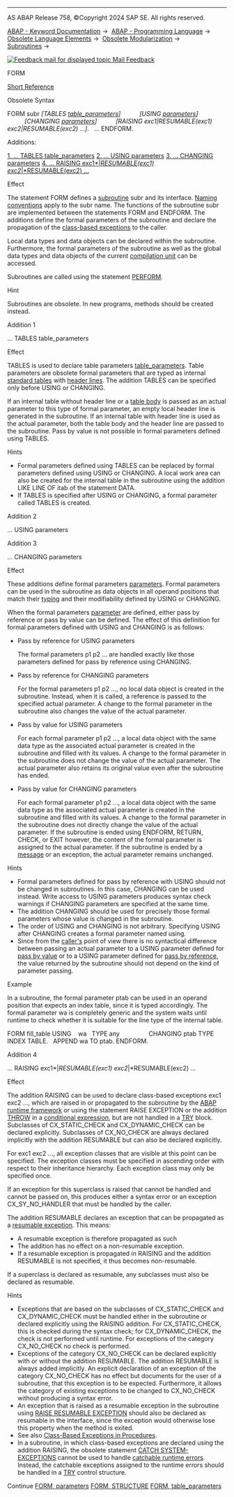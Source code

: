   

* * *

AS ABAP Release 758, ©Copyright 2024 SAP SE. All rights reserved.

[ABAP - Keyword Documentation](javascript:call_link\('abenabap.htm'\)) →  [ABAP - Programming Language](javascript:call_link\('abenabap_reference.htm'\)) →  [Obsolete Language Elements](javascript:call_link\('abenabap_obsolete.htm'\)) →  [Obsolete Modularization](javascript:call_link\('abenobsolete_modularization.htm'\)) →  [Subroutines](javascript:call_link\('abenabap_subroutines.htm'\)) → 

 [![](Mail.gif?object=Mail.gif "Feedback mail for displayed topic") Mail Feedback](mailto:f1_help@sap.com?subject=Feedback%20on%20ABAP%20Documentation&body=Document:%20FORM%2C%20ABAPFORM%2C%20758%0D%0A%0D%0AError:%0D%0A%0D%0A%0D%0A%0D%0ASuggestion%20for%20improvement:)

FORM

[Short Reference](javascript:call_link\('abapform_shortref.htm'\))

Obsolete Syntax

FORM subr *\[*TABLES [table\_parameters](javascript:call_link\('abapform_tables.htm'\))*\]*
          *\[*USING [parameters](javascript:call_link\('abapform_parameters.htm'\))*\]*
          *\[*CHANGING [parameters](javascript:call_link\('abapform_parameters.htm'\))*\]*
          *\[*RAISING exc1*|*RESUMABLE(exc1) exc2*|*RESUMABLE(exc2) ...*\]*.
  ...
ENDFORM.

Additions:

[1\. ... TABLES table\_parameters](#!ABAP_ADDITION_1@1@)
[2\. ... USING parameters](#!ABAP_ADDITION_2@2@)
[3\. ... CHANGING parameters](#!ABAP_ADDITION_3@3@)
[4\. ... RAISING exc1*|*RESUMABLE(exc1) exc2*|*RESUMABLE(exc2) ...](#!ABAP_ADDITION_4@4@)

Effect

The statement FORM defines a [subroutine](javascript:call_link\('abensubroutine_glosry.htm'\) "Glossary Entry") subr and its interface. [Naming conventions](javascript:call_link\('abennaming_conventions.htm'\)) apply to the subr name. The functions of the subroutine subr are implemented between the statements FORM and ENDFORM. The additions define the formal parameters of the subroutine and declare the propagation of the [class-based exceptions](javascript:call_link\('abenclass_based_exception_glosry.htm'\) "Glossary Entry") to the caller.

Local data types and data objects can be declared within the subroutine. Furthermore, the formal parameters of the subroutine as well as the global data types and data objects of the current [compilation unit](javascript:call_link\('abencompilation_unit_glosry.htm'\) "Glossary Entry") can be accessed.

Subroutines are called using the statement [PERFORM](javascript:call_link\('abapperform.htm'\)).

Hint

Subroutines are obsolete. In new programs, methods should be created instead.

Addition 1   

... TABLES table\_parameters

Effect

TABLES is used to declare table parameters [table\_parameters](javascript:call_link\('abapform_tables.htm'\)). Table parameters are obsolete formal parameters that are typed as internal [standard tables](javascript:call_link\('abenstandard_table_glosry.htm'\) "Glossary Entry") with [header lines](javascript:call_link\('abenheader_line_glosry.htm'\) "Glossary Entry"). The addition TABLES can be specified only before USING or CHANGING.

If an internal table without header line or a [table body](javascript:call_link\('abentable_body_glosry.htm'\) "Glossary Entry") is passed as an actual parameter to this type of formal parameter, an empty local header line is generated in the subroutine. If an internal table with header line is used as the actual parameter, both the table body and the header line are passed to the subroutine. Pass by value is not possible in formal parameters defined using TABLES.

Hints

-   Formal parameters defined using TABLES can be replaced by formal parameters defined using USING or CHANGING. A local work area can also be created for the internal table in the subroutine using the addition LIKE LINE OF itab of the statement DATA.
-   If TABLES is specified after USING or CHANGING, a formal parameter called TABLES is created.

Addition 2   

... USING parameters

Addition 3   

... CHANGING parameters

Effect

These additions define formal parameters [parameters](javascript:call_link\('abapform_parameters.htm'\)). Formal parameters can be used in the subroutine as data objects in all operand positions that match their [typing](javascript:call_link\('abentyping_glosry.htm'\) "Glossary Entry") and their modifiability defined by USING or CHANGING.

When the formal parameters [parameter](javascript:call_link\('abapform_parameters.htm'\)) are defined, either pass by reference or pass by value can be defined. The effect of this definition for formal parameters defined with USING and CHANGING is as follows:

-   Pass by reference for USING parameters
    
    The formal parameters p1 p2 ... are handled exactly like those parameters defined for pass by reference using CHANGING.
    
-   Pass by reference for CHANGING parameters
    
    For the formal parameters p1 p2 ..., no local data object is created in the subroutine. Instead, when it is called, a reference is passed to the specified actual parameter. A change to the formal parameter in the subroutine also changes the value of the actual parameter.
    
-   Pass by value for USING parameters
    
    For each formal parameter p1 p2 ..., a local data object with the same data type as the associated actual parameter is created in the subroutine and filled with its values. A change to the formal parameter in the subroutine does not change the value of the actual parameter. The actual parameter also retains its original value even after the subroutine has ended.
    
-   Pass by value for CHANGING parameters
    
    For each formal parameter p1 p2 ..., a local data object with the same data type as the associated actual parameter is created in the subroutine and filled with its values. A change to the formal parameter in the subroutine does not directly change the value of the actual parameter. If the subroutine is ended using ENDFORM, RETURN, CHECK, or EXIT however, the content of the formal parameter is assigned to the actual parameter. If the subroutine is ended by a [message](javascript:call_link\('abenmessage_glosry.htm'\) "Glossary Entry") or an exception, the actual parameter remains unchanged.
    

Hints

-   Formal parameters defined for pass by reference with USING should not be changed in subroutines. In this case, CHANGING can be used instead. Write access to USING parameters produces syntax check warnings if CHANGING parameters are specified at the same time.
-   The addition CHANGING should be used for precisely those formal parameters whose value is changed in the subroutine.
-   The order of USING and CHANGING is not arbitrary. Specifying USING after CHANGING creates a formal parameter named using.
-   Since from the [caller's](javascript:call_link\('abapperform.htm'\)) point of view there is no syntactical difference between passing an actual parameter to a USING parameter defined for [pass by value](javascript:call_link\('abenpass_by_value_glosry.htm'\) "Glossary Entry") or to a USING parameter defined for [pass by reference](javascript:call_link\('abenpass_by_reference_glosry.htm'\) "Glossary Entry"), the value returned by the subroutine should not depend on the kind of parameter passing.

Example

In a subroutine, the formal parameter ptab can be used in an operand position that expects an index table, since it is typed accordingly. The formal parameter wa is completely generic and the system waits until runtime to check whether it is suitable for the line type of the internal table.

FORM fill\_table USING    wa   TYPE any
                CHANGING ptab TYPE INDEX TABLE.
  APPEND wa TO ptab.
ENDFORM.

Addition 4   

... RAISING exc1*|*RESUMABLE(exc1) exc2*|*RESUMABLE(exc2) ...

Effect

The addition RAISING can be used to declare class-based exceptions exc1 exc2 ..., which are raised in or propagated to the subroutine by the [ABAP runtime framework](javascript:call_link\('abenabap_runtime_frmwk_glosry.htm'\) "Glossary Entry") or using the statement RAISE EXCEPTION or the addition [THROW](javascript:call_link\('abenconditional_expression_result.htm'\)) in a [conditional expression](javascript:call_link\('abenconditional_expressions.htm'\)), but are not handled in a [TRY](javascript:call_link\('abaptry.htm'\)) block. Subclasses of CX\_STATIC\_CHECK and CX\_DYNAMIC\_CHECK can be declared explicitly. Subclasses of CX\_NO\_CHECK are always declared implicitly with the addition RESUMABLE but can also be declared explicitly.

For exc1 exc2 ..., all exception classes that are visible at this point can be specified. The exception classes must be specified in ascending order with respect to their inheritance hierarchy. Each exception class may only be specified once.

If an exception for this superclass is raised that cannot be handled and cannot be passed on, this produces either a syntax error or an exception CX\_SY\_NO\_HANDLER that must be handled by the caller.

The addition RESUMABLE declares an exception that can be propagated as a [resumable exception](javascript:call_link\('abenresumable_exception_glosry.htm'\) "Glossary Entry"). This means:

-   A resumable exception is therefore propagated as such
-   The addition has no effect on a non-resumable exception.
-   If a resumable exception is propagated in RAISING and the addition RESUMABLE is not specified, it thus becomes non-resumable.

If a superclass is declared as resumable, any subclasses must also be declared as resumable.

Hints

-   Exceptions that are based on the subclasses of CX\_STATIC\_CHECK and CX\_DYNAMIC\_CHECK must be handled either in the subroutine or declared explicitly using the RAISING addition. For CX\_STATIC\_CHECK, this is checked during the syntax check; for CX\_DYNAMIC\_CHECK, the check is not performed until runtime. For exceptions of the category CX\_NO\_CHECK no check is performed.
-   Exceptions of the category CX\_NO\_CHECK can be declared explicitly with or without the addition RESUMABLE. The addition RESUMABLE is always added implicitly. An explicit declaration of an exception of the category CX\_NO\_CHECK has no effect but documents for the user of a subroutine, that this exception is to be expected. Furthermore, it allows the category of existing exceptions to be changed to CX\_NO\_CHECK without producing a syntax error.
-   An exception that is raised as a resumable exception in the subroutine using [RAISE RESUMABLE EXCEPTION](javascript:call_link\('abapraise_exception_class.htm'\)) should also be declared as resumable in the interface, since the exception would otherwise lose this property when the method is exited.
-   See also [Class-Based Exceptions in Procedures](javascript:call_link\('abenexceptions_procedures.htm'\)).
-   In a subroutine, in which class-based exceptions are declared using the addition RAISING, the obsolete statement [CATCH SYSTEM-EXCEPTIONS](javascript:call_link\('abapcatch_sys.htm'\)) cannot be used to handle [catchable runtime errors](javascript:call_link\('abencatchable_runtime_error_glosry.htm'\) "Glossary Entry"). Instead, the catchable exceptions assigned to the runtime errors should be handled in a [TRY](javascript:call_link\('abaptry.htm'\)) control structure.

Continue
[FORM, parameters](javascript:call_link\('abapform_parameters.htm'\))
[FORM, STRUCTURE](javascript:call_link\('abapform_structure.htm'\))
[FORM, table\_parameters](javascript:call_link\('abapform_tables.htm'\))